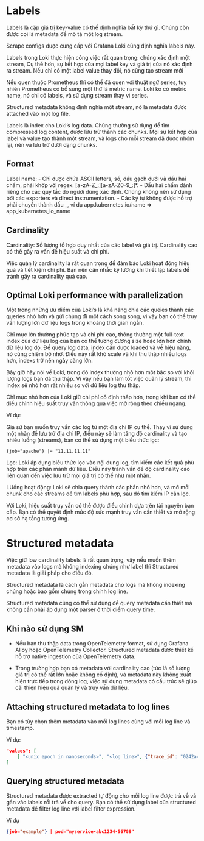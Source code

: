 # Labels
Labels là cặp giá trị key-value có thể định nghĩa bất kỳ thứ gì. Chúng còn được coi là metadata để mô tả một log stream.

Scrape configs được cung cấp với  Grafana Loki cũng định nghĩa labels này.

Labels trong Loki thực hiện công việc rất quan trọng: chúng xác định một stream, Cụ thể hơn, sự kết hợp của mọi  label key và giá trị của nó xác định ra stream. Nếu chỉ có một label value thay đổi, nó cũng tạo stream mới

Nếu quen thuộc Prometheus thì có thể đã quen với thuật ngữ series, tuy nhiên Prometheus có bổ sung một thứ là  metric name. Loki ko có metric name, nó chỉ có labels, và sử dụng stream thay vì series.

Structured metadata không định nghĩa một stream, nó là metadata được attached vào một log file.

Labels là index cho Loki’s log data. Chúng thường sử dụng để tìm compressed log content, được lữu trữ thành các chunks. Mọi sự kết hợp của label và value tạo thành một stream, và logs cho mỗi stream đã được nhóm lại, nén và lưu trữ dưới dạng chunks.

## Format

Label name:
    - Chỉ được chứa ASCII letters, số, dấu gạch dưới và dấu hai chấm, phải khớp với regex: [a-zA-Z_:][a-zA-Z0-9_:]*.
    - Dấu hai chấm dành riêng cho các quy tắc do người dùng xác định. Chúng không nên sử dụng bởi các exporters và direct instrumentation.
    - Các ký tự không được hỗ trợ phải chuyển thành dấu _, ví dụ app.kubernetes.io/name => app_kubernetes_io_name

## Cardinality

Cardinality: Số lượng tổ hợp duy nhất của các label và giá trị. Cardinality cao có thể gây ra vấn đề hiệu suất và chi phí.

Việc quản lý cardinality là rất quan trọng để đảm bảo Loki hoạt động hiệu quả và tiết kiệm chi phí. Bạn nên cân nhắc kỹ lưỡng khi thiết lập labels để tránh gây ra cardinality quá cao.

## Optimal Loki performance with parallelization

Một trong những ưu điểm của Loki’s là khả năng chia các queies thành các queries nhỏ hơn và gửi chúng đi một cách song song, vì vậy bạn có thể truy vấn lượng lớn dữ liệu logs trong khoảng thời gian ngắn.

Chỉ mục lớn thường phức tạp và chi phí cao, thông thường một full-text index của dữ liệu log của bạn có thể tương đương size hoặc lớn hơn chính dữ liệu log đó. Để query log data, index cần được loaded và về hiệu năng, nó cũng chiếm bộ nhớ. Điều này rất khó scale và khi thu thập nhiều logs hơn, indexs trở nên ngày càng lớn.

Bây giờ hãy nói về Loki, trong đó index thường nhỏ hơn một bậc so với khối lượng logs bạn đã thu thập. Vì vậy nếu bạn làm tốt việc quản lý stream, thì index sẽ nhỏ hơn rất nhiều so với dữ liệu log thu thập.

Chỉ mục nhỏ hơn của Loki giữ chi phí cố định thấp hơn, trong khi bạn có thể điều chỉnh hiệu suất truy vấn thông qua việc mở rộng theo chiều ngang.

Ví dụ:

Giả sử bạn muốn truy vấn các log từ một địa chỉ IP cụ thể. Thay vì sử dụng một nhãn để lưu trữ địa chỉ IP, điều này sẽ làm tăng độ cardinality và tạo nhiều luồng (streams), bạn có thể sử dụng một biểu thức lọc:

```{job="apache"} |= "11.11.11.11"```

Lọc: Loki áp dụng biểu thức lọc vào nội dung log, tìm kiếm các kết quả phù hợp trên các phân mảnh dữ liệu. Điều này tránh vấn đề độ cardinality cao liên quan đến việc lưu trữ mọi giá trị có thể như một nhãn.

LUồng hoạt động: Loki sẽ chia query thành các phần nhỏ hơn, và mở mỗi chunk cho các streams để tìm labels phù hợp, sau đó tìm kiếm IP cần lọc.

Với Loki, hiệu suất truy vấn có thể được điều chỉnh dựa trên tài nguyên bạn cấp. Bạn có thể quyết định mức độ sức mạnh truy vấn cần thiết và mở rộng cơ sở hạ tầng tương ứng.

# Structured metadata

Việc giữ low cardinality labels là rất quan trọng, vậy nếu muốn thêm metadata vào logs mà không indexing chúng như label thì Structured metadata là giải pháp cho điều đó.

Structured metadata là cách gắn metadata cho logs mà không indexing chúng hoặc bao gồm chúng trong chính log line. 

Structured metadata cũng có thể sử dụng để query metadata cần thiết mà không cần phải áp dụng một parser ở thời điểm query time.

## Khi nào sử dụng SM
+ Nếu bạn thu thập data trong OpenTelemetry format, sử dụng Grafana Alloy hoặc OpenTelemetry Collector.     Structured metadata được thiết kế hỗ trợ  native ingestion của OpenTelemetry data.

+ Trong trường hợp bạn có metadata với cardinality cao (tức là số lượng giá trị có thể rất lớn hoặc không cố định), và metadata này không xuất hiện trực tiếp trong dòng log, việc sử dụng metadata có cấu trúc sẽ giúp cải thiện hiệu quả quản lý và truy vấn dữ liệu.

## Attaching structured metadata to log lines

Bạn có tùy chọn thêm metadata vào mỗi log lines cùng với mỗi log line và timestamp.

Ví dụ:

```json
"values": [
    [ "<unix epoch in nanoseconds>", "<log line>", {"trace_id": "0242ac120002", "user_id": "superUser123"}]
]
```
## Querying structured metadata

Structured metadata được extracted tự động cho mỗi log line được trả về và gắn vào labels rồi trả về cho query. Bạn có thể sử dụng label của structured metadata để filter log line với label filter expression.

Ví dụ

```json
{job="example"} | pod="myservice-abc1234-56789"
```
